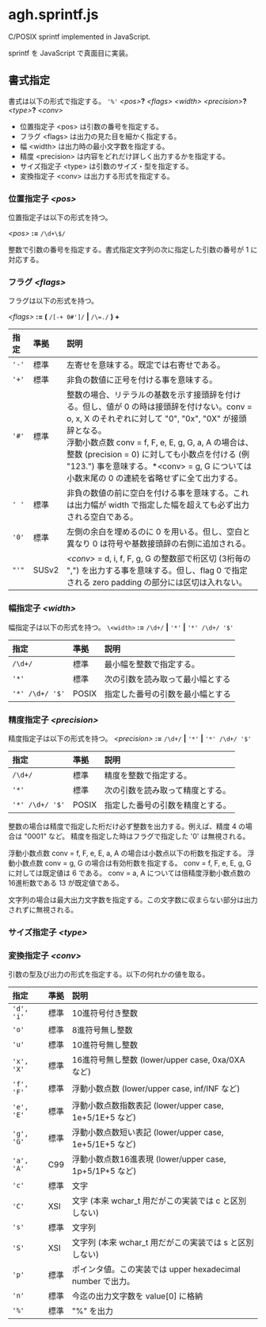 # agh.sprintf.js

C/POSIX sprintf implemented in JavaScript.

sprintf を JavaScript で真面目に実装。

## 書式指定

書式は以下の形式で指定する。
`'%'` *\<pos>***?** *\<flags>* *\<width>* *\<precision>***?** *\<type>***?** *\<conv>*
 - 位置指定子   \<pos\>       は引数の番号を指定する。
 - フラグ       \<flags\>     は出力の見た目を細かく指定する。
 - 幅           \<width\>     は出力時の最小文字数を指定する。
 - 精度         \<precision\> は内容をどれだけ詳しく出力するかを指定する。
 - サイズ指定子 \<type\>      は引数のサイズ・型を指定する。
 - 変換指定子   \<conv\>      は出力する形式を指定する。

### 位置指定子 *\<pos>*

位置指定子は以下の形式を持つ。

*\<pos>* **:=** `/\d+\$/`

整数で引数の番号を指定する。書式指定文字列の次に指定した引数の番号が 1 に対応する。

### フラグ *\<flags>*

フラグは以下の形式を持つ。

*\<flags>* **:= (** `/[-+ 0#']/` **|** `/\=./` **) +**

| 指定 | 準拠 | 説明 |
|:--|:--|:--|
|`'-'`|標準|左寄せを意味する。既定では右寄せである。|
|`'+'`|標準|非負の数値に正号を付ける事を意味する。|
|`'#'`|標準|整数の場合、リテラルの基数を示す接頭辞を付ける。但し、値が 0 の時は接頭辞を付けない。conv = o, x, X のそれぞれに対して "0", "0x", "0X" が接頭辞となる。<br>浮動小数点数 conv = f, F, e, E, g, G, a, A の場合は、整数 (precision = 0) に対しても小数点を付ける (例 "123.") 事を意味する。*\<conv> = g, G については小数末尾の 0 の連続を省略せずに全て出力する。|
|`' '`|標準 |非負の数値の前に空白を付ける事を意味する。これは出力幅が width で指定した幅を超えても必ず出力される空白である。|
|`'0'`|標準 |左側の余白を埋めるのに 0 を用いる。但し、空白と異なり 0 は符号や基数接頭辞の右側に追加される。|
|`"'"`|SUSv2|*\<conv>* = d, i, f, F, g, G の整数部で桁区切 (3桁毎の ",") を出力する事を意味する。但し、flag 0 で指定される zero padding の部分には区切は入れない。|

### 幅指定子 *\<width>*

幅指定子は以下の形式を持つ。
`\<width>` **:=** `/\d+/` **|** `'*'` **|** `'*' /\d+/ '$'`

| 指定 | 準拠 | 説明 |
|:--|:--|:--|
|`/\d+/`        |標準 |最小幅を整数で指定する。        |
|`'*'`          |標準 |次の引数を読み取って最小幅とする|
|`'*' /\d+/ '$'`|POSIX|指定した番号の引数を最小幅とする|

### 精度指定子 *\<precision>*

精度指定子は以下の形式を持つ。
*\<precision>* **:=** `/\d+/` **|** `'*'` **|** `'*' /\d+/ '$'`

|指定|準拠|説明|
|:--|:--|:--|
|`/\d+/`        |標準 |精度を整数で指定する。
|`'*'`          |標準 |次の引数を読み取って精度とする。
|`'*' /\d+/ '$'`|POSIX|指定した番号の引数を精度とする。

整数の場合は精度で指定した桁だけ必ず整数を出力する。例えば、精度 4 の場合は "0001" など。
精度を指定した時はフラグで指定した '0' は無視される。

浮動小数点数 conv = f, F, e, E, a, A の場合は小数点以下の桁数を指定する。
浮動小数点数 conv = g, G の場合は有効桁数を指定する。
conv = f, F, e, E, g, G に対しては既定値は 6 である。
conv = a, A については倍精度浮動小数点数の16進桁数である 13 が既定値である。

文字列の場合は最大出力文字数を指定する。この文字数に収まらない部分は出力されずに無視される。

### サイズ指定子 *\<type>*

### 変換指定子 *\<conv>*

引数の型及び出力の形式を指定する。以下の何れかの値を取る。

|指定|準拠|説明|
|:--|:--|:--|
|`'d', 'i'`|標準|10進符号付き整数
|`'o'`     |標準| 8進符号無し整数
|`'u'`     |標準|10進符号無し整数
|`'x', 'X'`|標準|16進符号無し整数     (lower/upper case, 0xa/0XA など)
|`'f', 'F'`|標準|浮動小数点数         (lower/upper case, inf/INF など)
|`'e', 'E'`|標準|浮動小数点数指数表記 (lower/upper case, 1e+5/1E+5 など)
|`'g', 'G'`|標準|浮動小数点数短い表記 (lower/upper case, 1e+5/1E+5 など)
|`'a', 'A'`|C99 |浮動小数点数16進表現 (lower/upper case, 1p+5/1P+5 など)
|`'c'`     |標準|文字
|`'C'`     |XSI |文字   (本来 wchar_t 用だがこの実装では c と区別しない)
|`'s'`     |標準|文字列
|`'S'`     |XSI |文字列 (本来 wchar_t 用だがこの実装では s と区別しない)
|`'p'`     |標準|ポインタ値。この実装では upper hexadecimal number で出力。
|`'n'`     |標準|今迄の出力文字数を value[0] に格納
|`'%'`     |標準|"%" を出力


